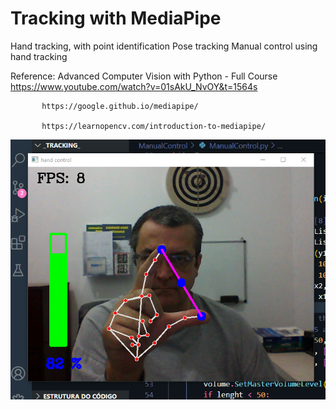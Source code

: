 # Tracking with MediaPipe


Hand tracking, with point identification
Pose tracking
Manual control using hand tracking

Reference: Advanced Computer Vision with Python - Full Course
           https://www.youtube.com/watch?v=01sAkU_NvOY&t=1564s

           https://google.github.io/mediapipe/

           https://learnopencv.com/introduction-to-mediapipe/

 ![Manual Control](https://github.com/AntonioCastilho/_Tracking_/blob/main/ManualControl/manual_control.png?raw=true)          
